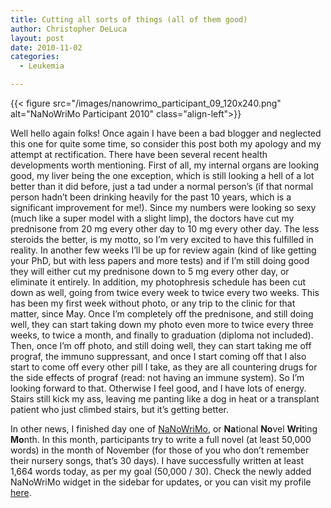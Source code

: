 ```yaml
---
title: Cutting all sorts of things (all of them good)
author: Christopher DeLuca
layout: post
date: 2010-11-02
categories:
  - Leukemia

---
```

{{< figure src="/images/nanowrimo_participant_09_120x240.png" alt="NaNoWriMo Participant 2010" class="align-left">}}

Well hello again folks! Once again I have been a bad blogger and neglected this one for quite some time, so consider this post both my apology and my attempt at rectification. There have been several recent health developments worth mentioning. First of all, my internal organs are looking good, my liver being the one exception, which is still looking a hell of a lot better than it did before, just a tad under a normal person&#8217;s (if that normal person hadn&#8217;t been drinking heavily for the past 10 years, which is a significant improvement for me!). Since my numbers were looking so sexy (much like a super model with a slight limp), the doctors have cut my prednisone from 20 mg every other day to 10 mg every other day. The less steroids the better, is my motto, so I&#8217;m very excited to have this fulfilled in reality. In another few weeks I&#8217;ll be up for review again (kind of like getting your PhD, but with less papers and more tests) and if I&#8217;m still doing good they will either cut my prednisone down to 5 mg every other day, or eliminate it entirely. In addition, my photophresis schedule has been cut down as well, going from twice every week to twice every two weeks. This has been my first week without photo, or any trip to the clinic for that matter, since May. Once I&#8217;m completely off the prednisone, and still doing well, they can start taking down my photo even more to twice every three weeks, to twice a month, and finally to graduation (diploma not included). Then, once I&#8217;m off photo, and still doing well, they can start taking me off prograf, the immuno suppressant, and once I start coming off that I also start to come off every other pill I take, as they are all countering drugs for the side effects of prograf (read: not having an immune system). So I&#8217;m looking forward to that. Otherwise I feel good, and I have lots of energy. Stairs still kick my ass, leaving me panting like a dog in heat or a transplant patient who just climbed stairs, but it&#8217;s getting better.

In other news, I finished day one of [NaNoWriMo][2], or **Na**tional **No**vel **Wri**ting **Mo**nth. In this month, participants try to write a full novel (at least 50,000 words) in the month of November (for those of you who don&#8217;t remember their nursery songs, that&#8217;s 30 days). I have successfully written at least 1,664 words today, as per my goal (50,000 / 30). Check the newly added NaNoWriMo widget in the sidebar for updates, or you can visit my profile [here][3].

 [2]: http://nanowrimo.org
 [3]: http://www.nanowrimo.org/eng/user/646161
